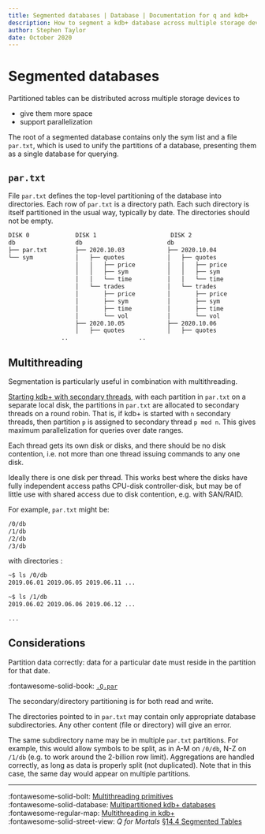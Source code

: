 ```yaml
---
title: Segmented databases | Database | Documentation for q and kdb+
description: How to segment a kdb+ database across multiple storage devices
author: Stephen Taylor
date: October 2020
---
```

# Segmented databases


Partitioned tables can be distributed across multiple storage devices to

-   give them more space
-   support parallelization

The root of a segmented database contains only the sym list and a file `par.txt`, which is used to unify the partitions of a database, presenting them as a single database for querying.


## `par.txt`

File `par.txt` defines the top-level partitioning of the database into directories. Each row of `par.txt` is a directory path. Each such directory is itself partitioned in the usual way, typically by date. The directories should not be empty. 
<!-- The `par.txt` file should be created in the main database directory. -->

```txt
DISK 0             DISK 1                     DISK 2  
db                 db                        db             
├── par.txt        ├── 2020.10.03            ├── 2020.10.04                         
└── sym            │   ├── quotes            │   ├── quotes                         
                   │   │   ├── price         │   │   ├── price                            
                   │   │   ├── sym           │   │   ├── sym                          
                   │   │   └── time          │   │   └── time                           
                   │   └── trades            │   └── trades                         
                   │       ├── price         │       ├── price                            
                   │       ├── sym           │       ├── sym                          
                   │       ├── time          │       ├── time                           
                   │       └── vol           │       └── vol                          
                   ├── 2020.10.05            ├── 2020.10.06                         
                   │   ├── quotes            │   ├── quotes      
               ..                    ..
```


## Multithreading

Segmentation is particularly useful in combination with multithreading. 

[Starting kdb+ with secondary threads](../basics/cmdline.md#-s-secondary-threads), with each partition in `par.txt` on a separate local disk, the partitions in `par.txt` are allocated to secondary threads on a round robin.
That is, if kdb+ is started with `n` secondary threads, then partition `p` is assigned to secondary thread `p mod n`. This gives maximum parallelization for queries over date ranges.

Each thread gets its own disk or disks, and there should be no disk contention, i.e. not more than one thread issuing commands to any one disk. 

Ideally there is one disk per thread. This works best where the disks have fully independent access paths CPU-disk controller-disk, but may be of little use with shared access due to disk contention, e.g. with SAN/RAID.

For example, `par.txt` might be:

```txt
/0/db
/1/db
/2/db
/3/db
```

with directories :

```bash
~$ ls /0/db
2019.06.01 2019.06.05 2019.06.11 ...

~$ ls /1/db
2019.06.02 2019.06.06 2019.06.12 ...

...
```


## Considerations

Partition data correctly: data for a particular date must reside in the partition for that date.

:fontawesome-solid-book: 
[`.Q.par`](../ref/dotq.md#qpar-locate-partition)

The secondary/directory partitioning is for both read and write.

The directories pointed to in `par.txt` may contain only appropriate database subdirectories. Any other content (file or directory) will give an error.

The same subdirectory name may be in multiple `par.txt` partitions. For example, this would allow symbols to be split, as in A-M on `/0/db`, N-Z on `/1/db` (e.g. to work around the 2-billion row limit). Aggregations are handled correctly, as long as data is properly split (not duplicated). Note that in this case, the same day would appear on multiple partitions.

----
:fontawesome-solid-bolt:
[Multithreading primitives](../kb/mt-primitives.md)
<br>
:fontawesome-solid-database:
[Multipartitioned kdb+ databases](../wp/multi-partitioned-dbs/index.md)
<br>
:fontawesome-regular-map:
[Multithreading in kdb+](../wp/multi-thread/index.md)
<br>
:fontawesome-solid-street-view:
_Q for Mortals_ 
[§14.4 Segmented Tables](/q4m3/14_Introduction_to_Kdb+/#144-segmented-tables)

